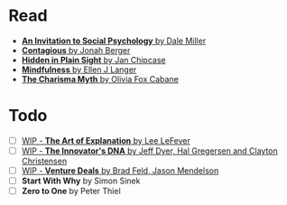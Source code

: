 # Read

* [**An Invitation to Social Psychology** by Dale Miller](An%20Invitation%20to%20Social%20Psychology%20by%20Dale%20Miller.md/)
* [**Contagious** by Jonah Berger](/Contagious%20by%20Jonah%20Berger.md)
* [**Hidden in Plain Sight** by Jan Chipcase](/Hidden%20in%20Plain%20Sight%20by%20Jan%20Chipcase.md)
* [**Mindfulness** by Ellen J Langer](/Mindfulness%20by%20Ellen%20J%20Langer.md)
* [**The Charisma Myth** by Olivia Fox Cabane](/The%20Charisma%20Myth%20by%20Olivia%20Fox%20Cabane.md) 

# Todo

 - [ ] [WIP - **The Art of Explanation** by Lee LeFever](/WIP%20-%20The%20Art%20of%20Explanation%20by%20Lee%20LeFever.md)
 - [ ] [WIP - **The Innovator's DNA** by Jeff Dyer, Hal Gregersen and Clayton Christensen](/WIP%20-%20The%20Innovator's%20DNA%20by%20Jeff%20Dyer%2C%20Hal%20Gregersen%20and%20Clayton%20Christensen.md)
 - [ ] [WIP - **Venture Deals** by Brad Feld, Jason Mendelson](/WIP%20-%20Venture%20Deals%20by%20Brad%20Feld%2C%20Jason%20Mendelson.md)
 - [ ] **Start With Why** by Simon Sinek
 - [ ] **Zero to One** by Peter  Thiel

